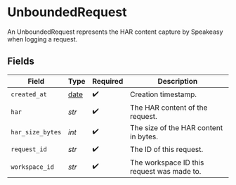 # UnboundedRequest

An UnboundedRequest represents the HAR content capture by Speakeasy when logging a request.


## Fields

| Field                                                                | Type                                                                 | Required                                                             | Description                                                          |
| -------------------------------------------------------------------- | -------------------------------------------------------------------- | -------------------------------------------------------------------- | -------------------------------------------------------------------- |
| `created_at`                                                         | [date](https://docs.python.org/3/library/datetime.html#date-objects) | :heavy_check_mark:                                                   | Creation timestamp.                                                  |
| `har`                                                                | *str*                                                                | :heavy_check_mark:                                                   | The HAR content of the request.                                      |
| `har_size_bytes`                                                     | *int*                                                                | :heavy_check_mark:                                                   | The size of the HAR content in bytes.                                |
| `request_id`                                                         | *str*                                                                | :heavy_check_mark:                                                   | The ID of this request.                                              |
| `workspace_id`                                                       | *str*                                                                | :heavy_check_mark:                                                   | The workspace ID this request was made to.                           |